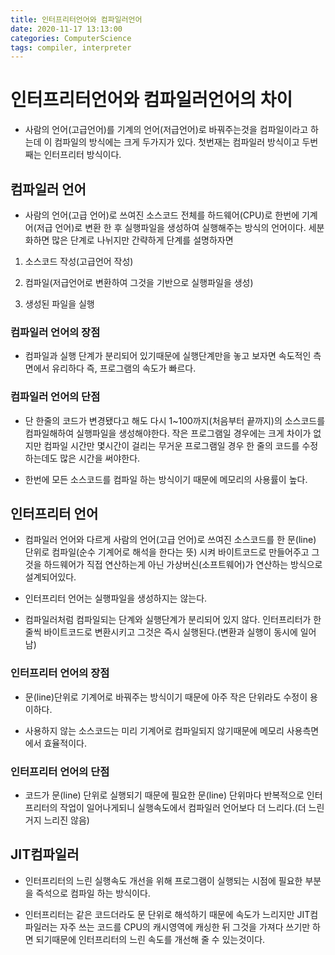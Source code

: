 ```yaml
---
title: 인터프리터언어와 컴파일러언어
date: 2020-11-17 13:13:00
categories: ComputerScience
tags: compiler, interpreter
---
```


# 인터프리터언어와 컴파일러언어의 차이

- 사람의 언어(고급언어)를 기계의 언어(저급언어)로 바꿔주는것을 컴파일이라고 하는데 이 컴파일의 방식에는 크게 두가지가 있다. 첫번재는 컴파일러 방식이고 두번째는 인터프리터 방식이다.

## 컴파일러 언어

- 사람의 언어(고급 언어)로 쓰여진 소스코드 전체를 하드웨어(CPU)로 한번에 기계어(저급 언어)로 변환 한 후 실행파일을 생성하여 실행해주는 방식의 언어이다. 세분화하면 많은 단계로 나뉘지만 간략하게 단계를 설명하자면
1. 소스코드 작성(고급언어 작성)

2. 컴파일(저급언어로 변환하여 그것을 기반으로 실행파일을 생성)

3. 생성된 파일을 실행

### 컴파일러 언어의 장점
- 컴파일과 실행 단계가 분리되어 있기때문에 실행단계만을 놓고 보자면 속도적인 측면에서 유리하다 즉, 프로그램의 속도가 빠르다.

### 컴파일러 언어의 단점
- 단 한줄의 코드가 변경됐다고 해도 다시 1~100까지(처음부터 끝까지)의 소스코드를 컴파일해하여 실행파일을 생성해야한다. 작은 프로그램일 경우에는 크게 차이가 없지만 컴파일 시간만 몇시간이 걸리는 무거운 프로그램일 경우 한 줄의 코드를 수정하는데도 많은 시간을 써야한다.

- 한번에 모든 소스코드를 컴파일 하는 방식이기 때문에 메모리의 사용률이 높다.

## 인터프리터 언어

- 컴파일러 언어와 다르게 사람의 언어(고급 언어)로 쓰여진 소스코드를 한 문(line) 단위로 컴파일(순수 기계어로 해석을 한다는 뜻) 시켜 바이트코드로 만들어주고 그것을 하드웨어가 직접 연산하는게 아닌 가상버신(소프트웨어)가 연산하는 방식으로 설계되어있다. 

- 인터프리터 언어는 실행파일을 생성하지는 않는다.

- 컴파일러처럼 컴파일되는 단계와 실행단계가 분리되어 있지 않다. 인터프리터가 한 줄씩 바이트코드로 변환시키고 그것은 즉시 실행된다.(변환과 실행이 동시에 일어남)

### 인터프리터 언어의 장점
- 문(line)단위로 기계어로 바꿔주는 방식이기 때문에 아주 작은 단위라도 수정이 용이하다.

- 사용하지 않는 소스코드는 미리 기계어로 컴파일되지 않기때문에 메모리 사용측면에서 효율적이다.

### 인터프리터 언어의 단점
- 코드가 문(line) 단위로 실행되기 때문에 필요한 문(line) 단위마다 반복적으로 인터프리터의 작업이 일어나게되니 실행속도에서 컴파일러 언어보다 더 느리다.(더 느린거지 느리진 않음)

## JIT컴파일러
- 인터프리터의 느린 실행속도 개선을 위해 프로그램이 실행되는 시점에 필요한 부분을 즉석으로 컴파일 하는 방식이다.

- 인터프리터는 같은 코드더라도 문 단위로 해석하기 때문에 속도가 느리지만 JIT컴파일러는 자주 쓰는 코드를 CPU의 캐시영역에 캐싱한 뒤 그것을 가져다 쓰기만 하면 되기때문에 인터프리터의 느린 속도를 개선해 줄 수 있는것이다.